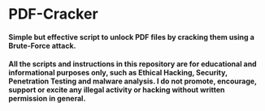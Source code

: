 # PDF-Cracker
#### Simple but effective script to unlock PDF files by cracking them using a Brute-Force attack.


#### All the scripts and instructions in this repository are for educational and informational purposes only, such as Ethical Hacking, Security, Penetration Testing and malware analysis. I do not promote, encourage, support or excite any illegal activity or hacking without written permission in general.
